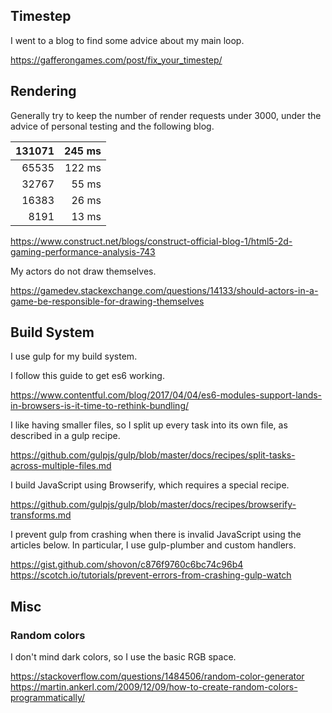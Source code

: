 
## Timestep

I went to a blog to find some advice about my main loop.

https://gafferongames.com/post/fix_your_timestep/

## Rendering

Generally try to keep the number of render requests under 3000, under the advice
of personal testing and the following blog.

| 131071 | 245 ms |
|-------:|-------:|
|  65535 | 122 ms |
|  32767 |  55 ms |
|  16383 |  26 ms |
|   8191 |  13 ms |

https://www.construct.net/blogs/construct-official-blog-1/html5-2d-gaming-performance-analysis-743

My actors do not draw themselves.

https://gamedev.stackexchange.com/questions/14133/should-actors-in-a-game-be-responsible-for-drawing-themselves

## Build System

I use gulp for my build system.

I follow this guide to get es6 working.

https://www.contentful.com/blog/2017/04/04/es6-modules-support-lands-in-browsers-is-it-time-to-rethink-bundling/

I like having smaller files, so I split up every task into its own file, as
described in a gulp recipe.

https://github.com/gulpjs/gulp/blob/master/docs/recipes/split-tasks-across-multiple-files.md

I build JavaScript using Browserify, which requires a special recipe.

https://github.com/gulpjs/gulp/blob/master/docs/recipes/browserify-transforms.md

I prevent gulp from crashing when there is invalid JavaScript using the articles
below. In particular, I use gulp-plumber and custom handlers.

https://gist.github.com/shovon/c876f9760c6bc74c96b4
https://scotch.io/tutorials/prevent-errors-from-crashing-gulp-watch

## Misc

### Random colors

I don't mind dark colors, so I use the basic RGB space.

https://stackoverflow.com/questions/1484506/random-color-generator
https://martin.ankerl.com/2009/12/09/how-to-create-random-colors-programmatically/
